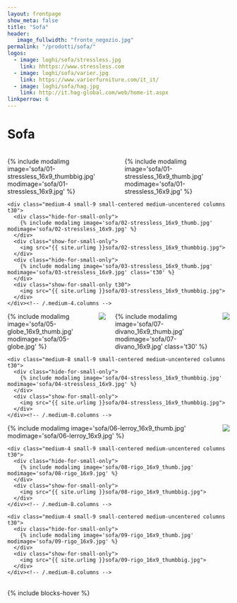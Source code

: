 ```yaml
---
layout: frontpage
show_meta: false
title: "Sofa"
header:
   image_fullwidth: "fronte_negozio.jpg"
permalink: "/prodotti/sofa/"
logos:
  - image: loghi/sofa/stressless.jpg
    link: hhttps://www.stressless.com
  - image: loghi/sofa/varier.jpg
    link: https://www.varierfurniture.com/it_it/
  - image: loghi/sofa/hag.jpg
    link: http://it.hag-global.com/web/home-it.aspx
linkperrow: 6
---
```

# Sofa

<br>

<div class="row">
    <div class="medium-8 small-9 small-centered medium-uncentered columns t30">
      <div class="hide-for-small-only">
        {% include modalimg image='sofa/01-stressless_16x9_thumbbig.jpg' modimage='sofa/01-stressless_16x9.jpg' %}
      </div>
      <div class="show-for-small-only">
        {% include modalimg image='sofa/01-stressless_16x9_thumb.jpg' modimage='sofa/01-stressless_16x9.jpg' %}
      </div>
    </div><!-- /.medium-8.columns -->

    <div class="medium-4 small-9 small-centered medium-uncentered columns t30">
      <div class="hide-for-small-only">
        {% include modalimg image='sofa/02-stressless_16x9_thumb.jpg' modimage='sofa/02-stressless_16x9.jpg' %}
      </div>
      <div class="show-for-small-only">
        <img src="{{ site.urlimg }}sofa/02-stressless_16x9_thumbbig.jpg">
      </div>
      <div class="hide-for-small-only">
        {% include modalimg image='sofa/03-stressless_16x9_thumb.jpg' modimage='sofa/03-stressless_16x9.jpg' class='t30' %}
      </div>
      <div class="show-for-small-only t30">
        <img src="{{ site.urlimg }}sofa/03-stressless_16x9_thumbbig.jpg">
      </div>
    </div><!-- /.medium-4.columns -->

</div><!-- /.row -->

<div class="row">
    <div class="medium-4 small-9 small-centered medium-uncentered columns t30">
      <div class="hide-for-small-only">
        {% include modalimg image='sofa/05-globe_16x9_thumb.jpg' modimage='sofa/05-globe.jpg' %}
      </div>
      <div class="show-for-small-only">
        <img src="{{ site.urlimg }}sofa/05-globe_16x9_thumbbig.jpg">
      </div>
      <div class="hide-for-small-only">
        {% include modalimg image='sofa/07-divano_16x9_thumb.jpg' modimage='sofa/07-divano_16x9.jpg' class='t30' %}
      </div>
      <div class="show-for-small-only t30">
        <img src="{{ site.urlimg }}sofa/07-divano_16x9_thumbbig.jpg">
      </div>
    </div><!-- /.medium-4.columns -->

    <div class="medium-8 small-9 small-centered medium-uncentered columns t30">
      <div class="hide-for-small-only">
        {% include modalimg image='sofa/04-stressless_16x9_thumbbig.jpg' modimage='sofa/04-stressless_16x9.jpg' %}
      </div>
      <div class="show-for-small-only">
        <img src="{{ site.urlimg }}sofa/04-stressless_16x9_thumbbig.jpg">
      </div>
    </div><!-- /.medium-8.columns -->
</div><!-- /.row -->

<div class="row">
    <div class="medium-4 small-9 small-centered medium-uncentered columns t30">
      <div class="hide-for-small-only">
        {% include modalimg image='sofa/06-lerroy_16x9_thumb.jpg' modimage='sofa/06-lerroy_16x9.jpg' %}
      </div>
      <div class="show-for-small-only">
        <img src="{{ site.urlimg }}sofa/06-lerroy_16x9_thumbbig.jpg">
      </div>
    </div><!-- /.medium-8.columns -->

    <div class="medium-4 small-9 small-centered medium-uncentered columns t30">
      <div class="hide-for-small-only">
        {% include modalimg image='sofa/08-rigo_16x9_thumb.jpg' modimage='sofa/08-rigo_16x9.jpg' %}
      </div>
      <div class="show-for-small-only">
        <img src="{{ site.urlimg }}sofa/08-rigo_16x9_thumbbig.jpg">
      </div>
    </div><!-- /.medium-8.columns -->

    <div class="medium-4 small-9 small-centered medium-uncentered columns t30">
      <div class="hide-for-small-only">
        {% include modalimg image='sofa/09-rigo_16x9_thumb.jpg' modimage='sofa/09-rigo_16x9.jpg' %}
      </div>
      <div class="show-for-small-only">
        <img src="{{ site.urlimg }}sofa/09-rigo_16x9_thumbbig.jpg">
      </div>
    </div><!-- /.medium-8.columns -->
</div><!-- /.row -->


<br>
{% include blocks-hover %}